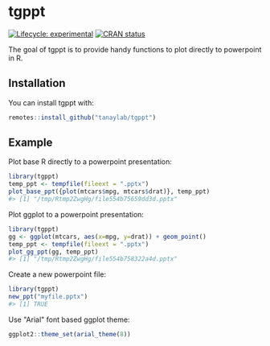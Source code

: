 
<!-- README.md is generated from README.Rmd. Please edit that file -->
tgppt
=====

<!-- badges: start -->
[![Lifecycle: experimental](https://img.shields.io/badge/lifecycle-experimental-orange.svg)](https://www.tidyverse.org/lifecycle/#experimental) [![CRAN status](https://www.r-pkg.org/badges/version/tgppt)](https://CRAN.R-project.org/package=tgppt) <!-- badges: end -->

The goal of tgppt is to provide handy functions to plot directly to powerpoint in R.

Installation
------------

You can install tgppt with:

``` r
remotes::install_github("tanaylab/tgppt")
```

Example
-------

Plot base R directly to a powerpoint presentation:

``` r
library(tgppt)
temp_ppt <- tempfile(fileext = ".pptx")
plot_base_ppt({plot(mtcars$mpg, mtcars$drat)}, temp_ppt)
#> [1] "/tmp/Rtmp2ZwgHg/file554b75659dd3d.pptx"
```

Plot ggplot to a powerpoint presentation:

``` r
library(tgppt)
gg <- ggplot(mtcars, aes(x=mpg, y=drat)) + geom_point()
temp_ppt <- tempfile(fileext = ".pptx")
plot_gg_ppt(gg, temp_ppt)
#> [1] "/tmp/Rtmp2ZwgHg/file554b758322a4d.pptx"
```

Create a new powerpoint file:

``` r
library(tgppt)
new_ppt("myfile.pptx")
#> [1] TRUE
```

Use "Arial" font based ggplot theme:

``` r
ggplot2::theme_set(arial_theme(8))
```
